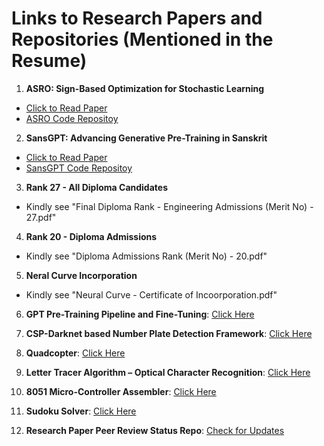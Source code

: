 # Links to Research Papers and Repositories (Mentioned in the Resume)

1. **ASRO: Sign-Based Optimization for Stochastic Learning** 
- [Click to Read Paper](https://drive.google.com/file/d/1flJ4S1bpZmll_vAr4W2foVqAEZBnwONW/view?usp=sharing)
- [ASRO Code Repositoy](https://github.com/rhugvedd/ASRO-Sign-Based-Optimization-for-Stochastic-Learning)

2. **SansGPT: Advancing Generative Pre-Training in Sanskrit**
- [Click to Read Paper](https://drive.google.com/file/d/1CdwMu8z5kkGlJO8SNfO3hAkpq-iAfQO1/view?usp=sharing)
- [SansGPT Code Repositoy](https://github.com/rhugvedd/SansGPT-Advancing-Generative-Pre-Training-in-Sanskrit)

3. **Rank 27 - All Diploma Candidates**
- Kindly see "Final Diploma Rank - Engineering Admissions (Merit No) - 27.pdf"

4. **Rank 20 - Diploma Admissions**
- Kindly see "Diploma Admissions Rank (Merit No) - 20.pdf"

5. **Neral Curve Incorporation**
- Kindly see "Neural Curve - Certificate of Incoorporation.pdf"

6. **GPT Pre-Training Pipeline and Fine-Tuning**: [Click Here](https://github.com/rhugvedd/GPT-Pre-Training-Pipeline-Implementation)

7. **CSP-Darknet based Number Plate Detection Framework**: [Click Here](https://github.com/rhugvedd/CSP-Darknet-Based-Number-Plate-Detection-Framework)

8. **Quadcopter**: [Click Here](https://github.com/rhugvedd/Quadcopter-Embedded-Firmware)

9. **Letter Tracer Algorithm – Optical Character Recognition**: [Click Here](https://github.com/rhugvedd/Letter-Tracer-Algorithm--Optical-Character-Recognition)

10. **8051 Micro-Controller Assembler**: [Click Here](https://github.com/rhugvedd/Assembler-8051)

11. **Sudoku Solver**: [Click Here](https://github.com/rhugvedd/Sudoku-Solver---Tower-of-Hanoi---Colour-Guess)

12. **Research Paper Peer Review Status Repo**: [Check for Updates](https://github.com/rhugvedd/Research-Paper-Status)